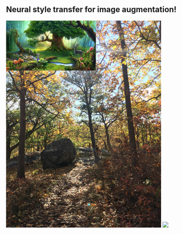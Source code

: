## Neural style transfer for image augmentation!



<p float="left"> 
  <img src="/assets/nature.jpg" width="425" /> 
  <img src="/assets/forest_layla.png" width="425" />
</p>

